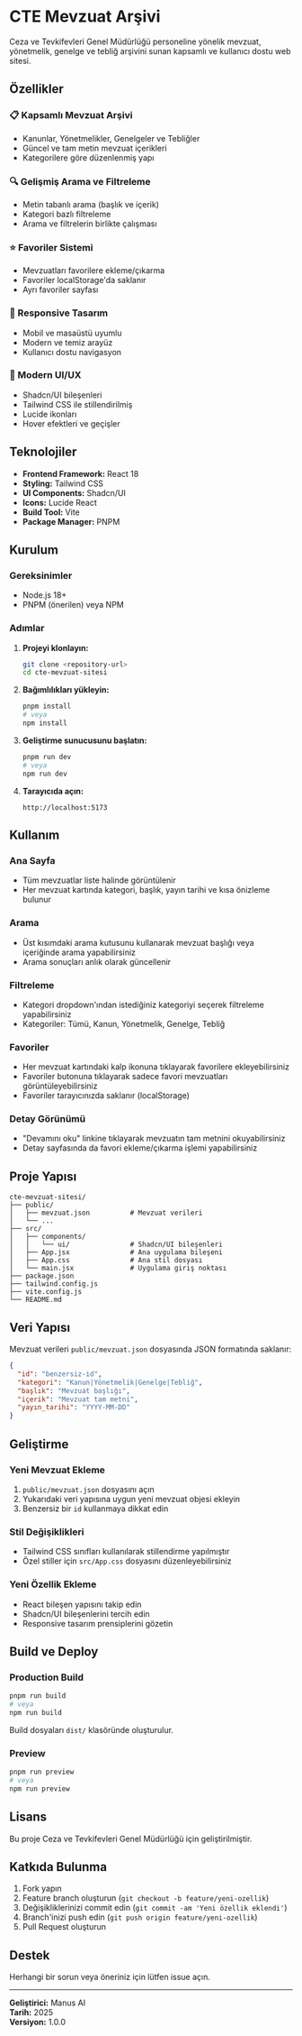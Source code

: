# CTE Mevzuat Arşivi

Ceza ve Tevkifevleri Genel Müdürlüğü personeline yönelik mevzuat, yönetmelik, genelge ve tebliğ arşivini sunan kapsamlı ve kullanıcı dostu web sitesi.

## Özellikler

### 📋 Kapsamlı Mevzuat Arşivi
- Kanunlar, Yönetmelikler, Genelgeler ve Tebliğler
- Güncel ve tam metin mevzuat içerikleri
- Kategorilere göre düzenlenmiş yapı

### 🔍 Gelişmiş Arama ve Filtreleme
- Metin tabanlı arama (başlık ve içerik)
- Kategori bazlı filtreleme
- Arama ve filtrelerin birlikte çalışması

### ⭐ Favoriler Sistemi
- Mevzuatları favorilere ekleme/çıkarma
- Favoriler localStorage'da saklanır
- Ayrı favoriler sayfası

### 📱 Responsive Tasarım
- Mobil ve masaüstü uyumlu
- Modern ve temiz arayüz
- Kullanıcı dostu navigasyon

### 🎨 Modern UI/UX
- Shadcn/UI bileşenleri
- Tailwind CSS ile stillendirilmiş
- Lucide ikonları
- Hover efektleri ve geçişler

## Teknolojiler

- **Frontend Framework:** React 18
- **Styling:** Tailwind CSS
- **UI Components:** Shadcn/UI
- **Icons:** Lucide React
- **Build Tool:** Vite
- **Package Manager:** PNPM

## Kurulum

### Gereksinimler
- Node.js 18+ 
- PNPM (önerilen) veya NPM

### Adımlar

1. **Projeyi klonlayın:**
   ```bash
   git clone <repository-url>
   cd cte-mevzuat-sitesi
   ```

2. **Bağımlılıkları yükleyin:**
   ```bash
   pnpm install
   # veya
   npm install
   ```

3. **Geliştirme sunucusunu başlatın:**
   ```bash
   pnpm run dev
   # veya
   npm run dev
   ```

4. **Tarayıcıda açın:**
   ```
   http://localhost:5173
   ```

## Kullanım

### Ana Sayfa
- Tüm mevzuatlar liste halinde görüntülenir
- Her mevzuat kartında kategori, başlık, yayın tarihi ve kısa önizleme bulunur

### Arama
- Üst kısımdaki arama kutusunu kullanarak mevzuat başlığı veya içeriğinde arama yapabilirsiniz
- Arama sonuçları anlık olarak güncellenir

### Filtreleme
- Kategori dropdown'ından istediğiniz kategoriyi seçerek filtreleme yapabilirsiniz
- Kategoriler: Tümü, Kanun, Yönetmelik, Genelge, Tebliğ

### Favoriler
- Her mevzuat kartındaki kalp ikonuna tıklayarak favorilere ekleyebilirsiniz
- Favoriler butonuna tıklayarak sadece favori mevzuatları görüntüleyebilirsiniz
- Favoriler tarayıcınızda saklanır (localStorage)

### Detay Görünümü
- "Devamını oku" linkine tıklayarak mevzuatın tam metnini okuyabilirsiniz
- Detay sayfasında da favori ekleme/çıkarma işlemi yapabilirsiniz

## Proje Yapısı

```
cte-mevzuat-sitesi/
├── public/
│   ├── mevzuat.json          # Mevzuat verileri
│   └── ...
├── src/
│   ├── components/
│   │   └── ui/               # Shadcn/UI bileşenleri
│   ├── App.jsx               # Ana uygulama bileşeni
│   ├── App.css               # Ana stil dosyası
│   └── main.jsx              # Uygulama giriş noktası
├── package.json
├── tailwind.config.js
├── vite.config.js
└── README.md
```

## Veri Yapısı

Mevzuat verileri `public/mevzuat.json` dosyasında JSON formatında saklanır:

```json
{
  "id": "benzersiz-id",
  "kategori": "Kanun|Yönetmelik|Genelge|Tebliğ",
  "başlık": "Mevzuat başlığı",
  "içerik": "Mevzuat tam metni",
  "yayın_tarihi": "YYYY-MM-DD"
}
```

## Geliştirme

### Yeni Mevzuat Ekleme
1. `public/mevzuat.json` dosyasını açın
2. Yukarıdaki veri yapısına uygun yeni mevzuat objesi ekleyin
3. Benzersiz bir `id` kullanmaya dikkat edin

### Stil Değişiklikleri
- Tailwind CSS sınıfları kullanılarak stillendirme yapılmıştır
- Özel stiller için `src/App.css` dosyasını düzenleyebilirsiniz

### Yeni Özellik Ekleme
- React bileşen yapısını takip edin
- Shadcn/UI bileşenlerini tercih edin
- Responsive tasarım prensiplerini gözetin

## Build ve Deploy

### Production Build
```bash
pnpm run build
# veya
npm run build
```

Build dosyaları `dist/` klasöründe oluşturulur.

### Preview
```bash
pnpm run preview
# veya
npm run preview
```

## Lisans

Bu proje Ceza ve Tevkifevleri Genel Müdürlüğü için geliştirilmiştir.

## Katkıda Bulunma

1. Fork yapın
2. Feature branch oluşturun (`git checkout -b feature/yeni-ozellik`)
3. Değişikliklerinizi commit edin (`git commit -am 'Yeni özellik eklendi'`)
4. Branch'inizi push edin (`git push origin feature/yeni-ozellik`)
5. Pull Request oluşturun

## Destek

Herhangi bir sorun veya öneriniz için lütfen issue açın.

---

**Geliştirici:** Manus AI  
**Tarih:** 2025  
**Versiyon:** 1.0.0

